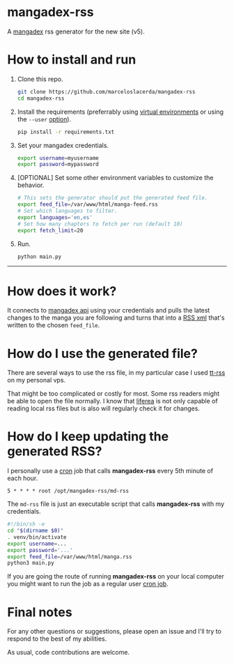 # mangadex-rss

A [mangadex](https://mangadex.org/) rss generator for the new site (v5).

# How to install and run

1. Clone this repo.

   ```bash
   git clone https://github.com/marceloslacerda/mangadex-rss
   cd mangadex-rss
   ```
2. Install the requirements (preferrably using [virtual environments](https://docs.python.org/3/library/venv.html) or using the `--user` [option](https://stackoverflow.com/questions/42988977/what-is-the-purpose-of-pip-install-user)).

   ```bash
   pip install -r requirements.txt
   ```

3. Set your mangadex credentials.
   ```bash
   export username=myusername
   export password=mypassword
   ```
4. [OPTIONAL] Set some other environment variables to customize the behavior.
   ```bash
   # This sets the generator should put the generated feed file.
   export feed_file=/var/www/html/manga-feed.rss
   # Set which languages to filter.
   export languages='en,es'
   # Set how many chapters to fetch per run (default 10)
   export fetch_limit=20
   ```

5. Run.
   ```bash
   python main.py
   ```
 ---
 
 # How does it work?
 
 It connects to [mangadex api](https://api.mangadex.org/docs/) using your credentials and pulls the latest changes to the manga you are following and turns that into a [RSS xml](https://www.rssboard.org/rss-specification) that's written to the chosen `feed_file`.
 
 # How do I use the generated file?
 
 There are several ways to use the rss file, in my particular case I used [tt-rss](https://tt-rss.org/) on my personal vps.
 
 That might be too complicated or costly for most. Some rss readers might be able to open the file normally. I know that [liferea](https://lzone.de/liferea/) is not only capable of reading local rss files but is also will regularly check it for changes.
 
 # How do I keep updating the generated RSS?

I personally use a [cron](https://en.wikipedia.org/wiki/Cron) job that calls **mangadex-rss** every 5th minute of each hour.

```cron
5 * * * * root /opt/mangadex-rss/md-rss
```

The `md-rss` file is just an executable script that calls **mangadex-rss** with my credentials.

```bash
#!/bin/sh -e
cd "$(dirname $0)"
. venv/bin/activate
export username=...
export password='...'
export feed_file=/var/www/html/manga.rss
python3 main.py
```
If you are going the route of running **mangadex-rss** on your local computer you might want to run the job as a regular user [cron job](https://geek-university.com/user-cron-jobs/).

# Final notes

For any other questions or suggestions, please open an issue and I'll try to respond to the best of my abilities.

As usual, code contributions are welcome.
